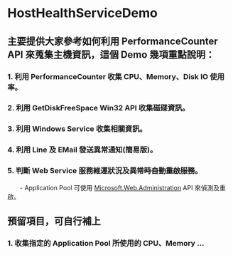 # HostHealthServiceDemo

## 主要提供大家參考如何利用 PerformanceCounter API 來蒐集主機資訊，這個 Demo 幾項重點說明：
### 1. 利用 PerformanceCounter 收集 CPU、Memory、Disk IO 使用率。
### 2. 利用 GetDiskFreeSpace Win32 API 收集磁碟資訊。
### 3. 利用 Windows Service 收集相關資訊。
### 4. 利用 Line 及 EMail 發送異常通知(簡易版)。
### 5. 判斷 Web Service 服務維運狀況及<del>異常時自動重啟服務</del>。
　　- Application Pool 可使用 [Microsoft.Web.Administration](http://www.cnblogs.com/dflying/archive/2006/04/17/377276.html) API 來偵測及重啟。
  
## 預留項目，可自行補上
### 1. 收集指定的 Application Pool 所使用的 CPU、Memory ...
